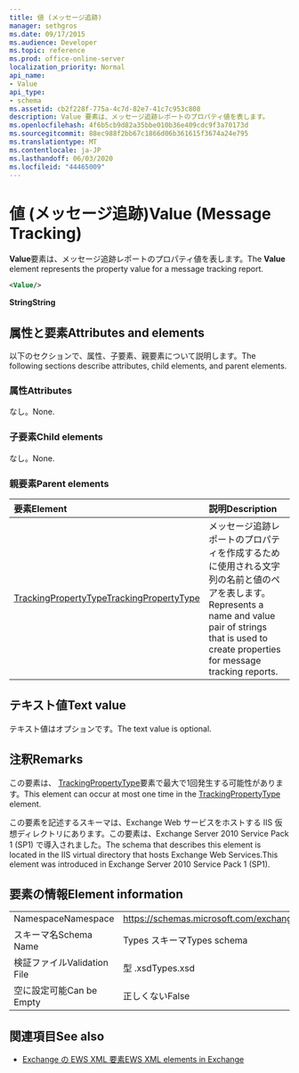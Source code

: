 ```yaml
---
title: 値 (メッセージ追跡)
manager: sethgros
ms.date: 09/17/2015
ms.audience: Developer
ms.topic: reference
ms.prod: office-online-server
localization_priority: Normal
api_name:
- Value
api_type:
- schema
ms.assetid: cb2f228f-775a-4c7d-82e7-41c7c953c808
description: Value 要素は、メッセージ追跡レポートのプロパティ値を表します。
ms.openlocfilehash: 4f6b5cb9d82a35bbe010b36e409cdc9f3a70173d
ms.sourcegitcommit: 88ec988f2bb67c1866d06b361615f3674a24e795
ms.translationtype: MT
ms.contentlocale: ja-JP
ms.lasthandoff: 06/03/2020
ms.locfileid: "44465009"
---
```

# <a name="value-message-tracking"></a><span data-ttu-id="51f97-103">値 (メッセージ追跡)</span><span class="sxs-lookup"><span data-stu-id="51f97-103">Value (Message Tracking)</span></span>

<span data-ttu-id="51f97-104">**Value**要素は、メッセージ追跡レポートのプロパティ値を表します。</span><span class="sxs-lookup"><span data-stu-id="51f97-104">The **Value** element represents the property value for a message tracking report.</span></span> 
  
```xml
<Value/>
```

<span data-ttu-id="51f97-105">**String**</span><span class="sxs-lookup"><span data-stu-id="51f97-105">**String**</span></span>

## <a name="attributes-and-elements"></a><span data-ttu-id="51f97-106">属性と要素</span><span class="sxs-lookup"><span data-stu-id="51f97-106">Attributes and elements</span></span>

<span data-ttu-id="51f97-107">以下のセクションで、属性、子要素、親要素について説明します。</span><span class="sxs-lookup"><span data-stu-id="51f97-107">The following sections describe attributes, child elements, and parent elements.</span></span>
  
### <a name="attributes"></a><span data-ttu-id="51f97-108">属性</span><span class="sxs-lookup"><span data-stu-id="51f97-108">Attributes</span></span>

<span data-ttu-id="51f97-109">なし。</span><span class="sxs-lookup"><span data-stu-id="51f97-109">None.</span></span>
  
### <a name="child-elements"></a><span data-ttu-id="51f97-110">子要素</span><span class="sxs-lookup"><span data-stu-id="51f97-110">Child elements</span></span>

<span data-ttu-id="51f97-111">なし。</span><span class="sxs-lookup"><span data-stu-id="51f97-111">None.</span></span>
  
### <a name="parent-elements"></a><span data-ttu-id="51f97-112">親要素</span><span class="sxs-lookup"><span data-stu-id="51f97-112">Parent elements</span></span>

|<span data-ttu-id="51f97-113">**要素**</span><span class="sxs-lookup"><span data-stu-id="51f97-113">**Element**</span></span>|<span data-ttu-id="51f97-114">**説明**</span><span class="sxs-lookup"><span data-stu-id="51f97-114">**Description**</span></span>|
|:-----|:-----|
|[<span data-ttu-id="51f97-115">TrackingPropertyType</span><span class="sxs-lookup"><span data-stu-id="51f97-115">TrackingPropertyType</span></span>](trackingpropertytype.md) <br/> |<span data-ttu-id="51f97-116">メッセージ追跡レポートのプロパティを作成するために使用される文字列の名前と値のペアを表します。</span><span class="sxs-lookup"><span data-stu-id="51f97-116">Represents a name and value pair of strings that is used to create properties for message tracking reports.</span></span>  <br/> |
   
## <a name="text-value"></a><span data-ttu-id="51f97-117">テキスト値</span><span class="sxs-lookup"><span data-stu-id="51f97-117">Text value</span></span>

<span data-ttu-id="51f97-118">テキスト値はオプションです。</span><span class="sxs-lookup"><span data-stu-id="51f97-118">The text value is optional.</span></span>
  
## <a name="remarks"></a><span data-ttu-id="51f97-119">注釈</span><span class="sxs-lookup"><span data-stu-id="51f97-119">Remarks</span></span>

<span data-ttu-id="51f97-120">この要素は、 [TrackingPropertyType](trackingpropertytype.md)要素で最大で1回発生する可能性があります。</span><span class="sxs-lookup"><span data-stu-id="51f97-120">This element can occur at most one time in the [TrackingPropertyType](trackingpropertytype.md) element.</span></span> 
  
<span data-ttu-id="51f97-121">この要素を記述するスキーマは、Exchange Web サービスをホストする IIS 仮想ディレクトリにあります。この要素は、Exchange Server 2010 Service Pack 1 (SP1) で導入されました。</span><span class="sxs-lookup"><span data-stu-id="51f97-121">The schema that describes this element is located in the IIS virtual directory that hosts Exchange Web Services.This element was introduced in Exchange Server 2010 Service Pack 1 (SP1).</span></span>
  
## <a name="element-information"></a><span data-ttu-id="51f97-122">要素の情報</span><span class="sxs-lookup"><span data-stu-id="51f97-122">Element information</span></span>

|||
|:-----|:-----|
|<span data-ttu-id="51f97-123">Namespace</span><span class="sxs-lookup"><span data-stu-id="51f97-123">Namespace</span></span>  <br/> |https://schemas.microsoft.com/exchange/services/2006/types  <br/> |
|<span data-ttu-id="51f97-124">スキーマ名</span><span class="sxs-lookup"><span data-stu-id="51f97-124">Schema Name</span></span>  <br/> |<span data-ttu-id="51f97-125">Types スキーマ</span><span class="sxs-lookup"><span data-stu-id="51f97-125">Types schema</span></span>  <br/> |
|<span data-ttu-id="51f97-126">検証ファイル</span><span class="sxs-lookup"><span data-stu-id="51f97-126">Validation File</span></span>  <br/> |<span data-ttu-id="51f97-127">型 .xsd</span><span class="sxs-lookup"><span data-stu-id="51f97-127">Types.xsd</span></span>  <br/> |
|<span data-ttu-id="51f97-128">空に設定可能</span><span class="sxs-lookup"><span data-stu-id="51f97-128">Can be Empty</span></span>  <br/> |<span data-ttu-id="51f97-129">正しくない</span><span class="sxs-lookup"><span data-stu-id="51f97-129">False</span></span>  <br/> |
   
## <a name="see-also"></a><span data-ttu-id="51f97-130">関連項目</span><span class="sxs-lookup"><span data-stu-id="51f97-130">See also</span></span>

- [<span data-ttu-id="51f97-131">Exchange の EWS XML 要素</span><span class="sxs-lookup"><span data-stu-id="51f97-131">EWS XML elements in Exchange</span></span>](ews-xml-elements-in-exchange.md)

